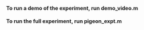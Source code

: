 #### To run a demo of the experiment, run demo_video.m
#### To run the full experiment, run pigeon_expt.m

